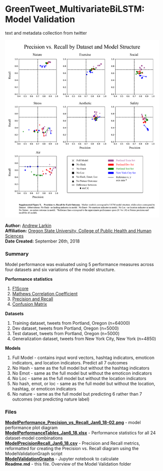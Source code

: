 # GreenTweet_MultivariateBiLSTM: Model Validation
text and metadata collection from twitter

![](./images/ModelPerformance_Precision_vs_Recall_Jan6_18-02.png)

**Author:** [Andrew Larkin](https://www.linkedin.com/in/andrew-larkin-525ba3b5/) <br>
**Affiliation:** [Oregon State University, College of Public Health and Human Sciences](https://health.oregonstate.edu/) <br>
**Date Created:** September 26th, 2018 <br>

### Summary ###
Model performance was evaluated using 5 performance measures across four datasets and six variations of the model structure.  

**Performance statistics**
1) [F1Score](https://en.wikipedia.org/wiki/F1_score)
2) [Mathews Correlation Coefficient](https://en.wikipedia.org/wiki/Matthews_correlation_coefficient) 
3) [Precision and Recall](https://en.wikipedia.org/wiki/Precision_and_recall)
5) [Confusion Matrix](https://en.wikipedia.org/wiki/Confusion_matrix)

**Datasets** <br>

1) Training dataset, tweets from Portland, Oregon (n=64000)
2) Dev dataset, tweets from Portland, Oregon (n=5000)
3) Test dataset, tweets from Portland, Oregon (n=5000)
4) Generalization dataset, tweets from New York City, New York (n=4850)

**Models** <br>
1) Full Model - contains input word vectors, hashtag indicators, emoticon indicators, and location indicators.  Predict all 7 outcomes <br>
2) No Hash - same as the full model but without the hashtag indicators <br>
3) No Emot - same as the full model but without the emoticon indicators <br>
4) No Loc - same as the full model but without the location indicators <br>
5) No hash, emot, or loc - same as the full model but without the location, hashtag, or emoticon indicators <br>
6) No nature - same as the full model but predicting 6 rather than 7 outcomes (not predicting nature label) <br>

### Files ### 

[**ModelPerformance_Precision_vs_Recall_Jan6_18-02.png**](./images/ModelPerformance_Precision_vs_Recall_Jan6_18-02.png) - model performance plot diagram <br>
[**ModelPerformanceTables_Jan6_18.xlsx**](./ModelPerformanceTables_Jan6_18.xlsx) - Performance statistics for all 24 dataset-model combinations <br>
[**ModelPrecisionRecall_Jan6_18.csv**](./ModelPrecisionRecall_Jan6_18.csv) - Precision and Recall metrics, reformatted for creating  the Precision vs. Recall diagram using the ModelValidationGraph script <br>
[**ModelValidationGraphs**](./ModelValidationGraphs.ipynb) - Jupyter notebook to calculate <br>
**Readme.md** - this file.  Overview of the Model Validation folder
